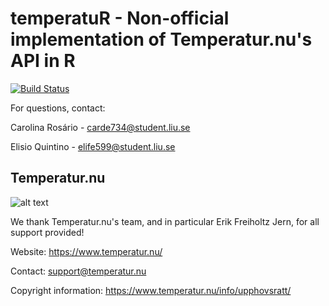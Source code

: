 # temperatuR - Non-official implementation of Temperatur.nu's API in R
[![Build Status](https://app.travis-ci.com/Efaq/temperatuR.svg?branch=main)](https://app.travis-ci.com/Efaq/temperatuR)

For questions, contact:

Carolina Rosário - carde734@student.liu.se

Elisio Quintino - elife599@student.liu.se

## Temperatur.nu
![alt text](https://www.temperatur.nu/info/wp-content/uploads/2021/07/Temperatur-Logotyp.png?raw=true)

We thank Temperatur.nu's team, and in particular Erik Freiholtz Jern, for all support provided!

Website: https://www.temperatur.nu/

Contact: support@temperatur.nu

Copyright information: https://www.temperatur.nu/info/upphovsratt/
